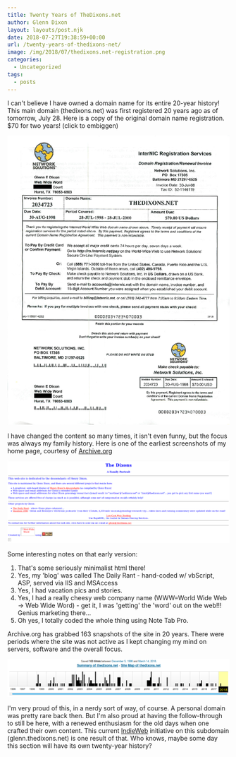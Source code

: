 ```yaml
---
title: Twenty Years of TheDixons.net
author: Glenn Dixon
layout: layouts/post.njk
date: 2018-07-27T19:38:59+00:00
url: /twenty-years-of-thedixons-net/
image: /img/2018/07/thedixons.net-registration.png
categories:
  - Uncategorized
tags:
  - posts
---
```

I can't believe I have owned a domain name for its entire 20-year history! This main domain (thedixons.net) was first registered 20 years ago as of tomorrow, July 28. Here is a copy of the original domain name registration. $70 for two years! (click to embiggen)

<!-- excerpt -->
![](/img/2018/07/thedixons.net-registration.png)

I have changed the content so many times, it isn't even funny, but the focus was always my family history. Here is one of the earliest screenshots of my home page, courtesy of [Archive.org][2]

![](/img/2018/07/Screenshot_20180727_142818.png)

Some interesting notes on that early version:

  1. That's some seriously minimalist html there!
  2. Yes, my 'blog' was called The Daily Rant - hand-coded w/ vbScript, ASP, served via IIS and MSAccess
  3. Yes, I had vacation pics and stories.
  4. Yes, I had a really cheesy web company name (WWW=World Wide Web -> Web Wide Word) - get it, I was 'getting' the 'word' out on the web!!! Genius marketing there&#8230;
  5. Oh yes, I totally coded the whole thing using Note Tab Pro.

Archive.org has grabbed 163 snapshots of the site in 20 years. There were periods where the site was not active as I kept changing my mind on servers, software and the overall focus.

![](/img/2018/07/Screenshot_20180727_142230.png)

I'm very proud of this, in a nerdy sort of way, of course. A personal domain was pretty rare back then. But I'm also proud at having the follow-through to still be here, with a renewed enthusiasm for the old days when one crafted their own content. This current [IndieWeb][5] initiative on this subdomain (glenn.thedixons.net) is one result of that. Who knows, maybe some day this section will have its own twenty-year history?

 [1]: /img/2018/07/thedixons.net-registration.png
 [2]: https://web.archive.org/web/19981205153739/http://thedixons.net:80/
 [3]: /img/2018/07/Screenshot_20180727_142818.png
 [4]: /img/2018/07/Screenshot_20180727_142230.png
 [5]: http://indieweb.org